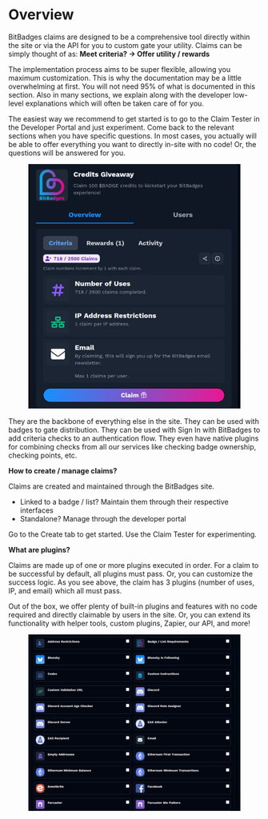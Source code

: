 # Overview

BitBadges claims are designed to be a comprehensive tool directly within the site or via the API for you to custom gate your utility. Claims can be simply thought of as: **Meet criteria? -> Offer utility / rewards**

The implementation process aims to be super flexible, allowing you maximum customization. This is why the documentation may be a little overwhelming at first. You will not need 95% of what is documented in this section. Also in many sections, we explain along with the developer low-level explanations which will often be taken care of for you.

The easiest way we recommend to get started is to go to the Claim Tester in the Developer Portal and just experiment. Come back to the relevant sections when you have specific questions. In most cases, you actually will be able to offer everything you want to directly in-site with no code! Or, the questions will be answered for you.

<figure><img src="../../.gitbook/assets/image (185).png" alt=""><figcaption></figcaption></figure>

They are the backbone of everything else in the site. They can be used with badges to gate distribution. They can be used with Sign In with BitBadges to add criteria checks to an authentication flow.  They even have native plugins for combining checks from all our services like checking badge ownership, checking points, etc.

**How to create / manage claims?**

Claims are created and maintained through the BitBadges site.&#x20;

* Linked to a badge / list? Maintain them through their respective interfaces
* Standalone? Manage through the developer portal

Go to the Create tab to get started. Use the Claim Tester for experimenting.

**What are plugins?**

Claims are made up of one or more plugins executed in order. For a claim to be successful by default, all plugins must pass. Or, you can customize the success logic. As you see above, the claim has 3 plugins (number of uses, IP, and email) which all must pass.

Out of the box, we offer plenty of built-in plugins and features with no code required and directly claimable by users in the site. Or, you can extend its functionality with helper tools, custom plugins, Zapier, our API, and more!

<figure><img src="../../.gitbook/assets/image (6) (1).png" alt=""><figcaption></figcaption></figure>

